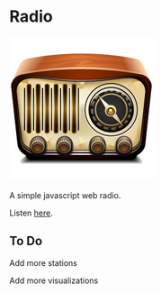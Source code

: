 # Radio

![radio](favicon.png)

A simple javascript web radio.

Listen [here](https://victorribeiro.com/radio).

## To Do

Add more stations

Add more visualizations
